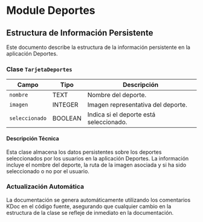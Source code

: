 # Module Deportes

## Estructura de Información Persistente

Este documento describe la estructura de la información persistente en la aplicación Deportes.

### Clase `TarjetaDeportes`

| Campo         | Tipo       | Descripción                                               |
|---------------|------------|-----------------------------------------------------------|
| `nombre`      | TEXT       | Nombre del deporte.                                       |
| `imagen`      | INTEGER    | Imagen representativa del deporte.                        |
| `seleccionado`| BOOLEAN    | Indica si el deporte está seleccionado.                   |

#### Descripción Técnica

Esta clase almacena los datos persistentes sobre los deportes seleccionados por los usuarios en la aplicación Deportes. La información incluye el nombre del deporte, la ruta de la imagen asociada y si ha sido seleccionado o no por el usuario.

### Actualización Automática

La documentación se genera automáticamente utilizando los comentarios KDoc en el código fuente, asegurando que cualquier cambio en la estructura de la clase se refleje de inmediato en la documentación.
